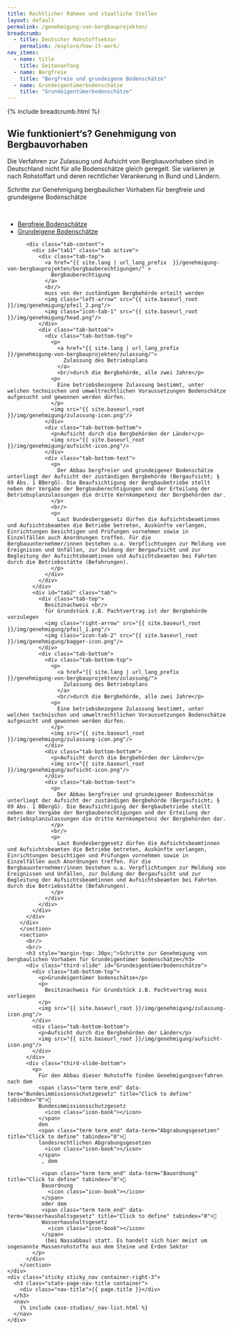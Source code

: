 ```yaml
---
title: Rechtlicher Rahmen und staatliche Stellen
layout: default
permalink: /genehmigung-von-bergbauprojekten/
breadcrumb:
  - title: Deutscher Rohstoffsektor
    permalink: /explore/how-it-work/
nav_items:
  - name: title
    title: Seitenanfang
  - name: Bergfreie
    title: "Bergfreie und grundeigene Bodenschätze"
  - name: Grundeigentümerbodenschätze
    title: "Grundeigentümerbodenschätze"
---
```


<main class="container-page-wrapper layout-state-pages">
  <section class="container" style="position: relative;">
    {% include breadcrumb.html %}
    <h1 id="title">
      Wie funktioniert‘s? Genehmigung von Bergbauvorhaben
    </h1>
    <div class="container-left-9">
      <section id="intro" style="position: relative;">
        <p>
          Die Verfahren zur Zulassung und Aufsicht von Bergbauvorhaben sind in Deutschland nicht für alle Bodenschätze gleich geregelt. Sie variieren je nach Rohstoffart und deren rechtlicher Verankerung in Bund und Ländern.
        </p>
        <p>
          Schritte zur Genehmigung bergbaulicher Vorhaben für bergfreie und grundeigene Bodenschätze
        </p>
        <br/>
        <div class="tabs" id="Bergfreie">
          <ul class="tab-links">
            <li class="active"><a href="#tab1">Bergfreie Bodenschätze</a></li>
            <li><a href="#tab2">Grundeigene Bodenschätze</a></li>
          </ul>

          <div class="tab-content">
            <div id="tab1" class="tab active">
              <div class="tab-top">
                <a href="{{ site.lang | url_lang_prefix  }}/genehmigung-von-bergbauprojekten/bergbauberechtigungen/" >
                  Bergbauberechtigung
                </a>
                <br/>
                muss von der zuständigen Bergbehörde erteilt werden
                <img class="left-arrow" src="{{ site.baseurl_root }}/img/genehmigung/pfeil_2.png"/>
                <img class="icon-tab-1" src="{{ site.baseurl_root }}/img/genehmigung/head.png"/>
              </div>
              <div class="tab-bottom">
                <div class="tab-bottom-top">
                  <p>
                    <a href="{{ site.lang | url_lang_prefix  }}/genehmigung-von-bergbauprojekten/zulassung/">
                      Zulassung des Betriebsplans
                    </a>
                    <br/>durch die Bergbehörde, alle zwei Jahre</p>
                  <p>
                    Eine betriebsbezogene Zulassung bestimmt, unter welchen technischen und umweltrechtlichen Voraussetzungen Bodenschätze aufgesucht und gewonnen werden dürfen.
                  </p>
                  <img src="{{ site.baseurl_root }}/img/genehmigung/zulassung-icon.png"/>
                </div>
                <div class="tab-bottom-bottom">
                  <p>Aufsicht durch die Bergbehörden der Länder</p>
                  <img src="{{ site.baseurl_root }}/img/genehmigung/aufsicht-icon.png"/>
                </div>
                <div class="tab-bottom-text">
                  <p>
                    Der Abbau bergfreier und grundeigener Bodenschätze unterliegt der Aufsicht der zuständigen Bergbehörde (Bergaufsicht; § 69 Abs. 1 BBergG). Die Beaufsichtigung der Bergbaubetriebe stellt neben der Vergabe der Bergbauberechtigungen und der Erteilung der Betriebsplanzulassungen die dritte Kernkompetenz der Bergbehörden dar.
                  </p>
                  <br/>
                  <p>
                    Laut Bundesberggesetz dürfen die Aufsichtsbeamtinnen und Aufsichtsbeamten die Betriebe betreten, Auskünfte verlangen, Einrichtungen besichtigen und Prüfungen vornehmen sowie in Einzelfällen auch Anordnungen treffen. Für die Bergbauunternehmer/innen bestehen u.a. Verpflichtungen zur Meldung von Ereignissen und Unfällen, zur Duldung der Bergaufsicht und zur Begleitung der Aufsichtsbeamtinnen und Aufsichtsbeamten bei Fahrten durch die Betriebsstätte (Befahrungen).
                  </p>
                </div>
              </div>
            </div>
            <div id="tab2" class="tab">
              <div class="tab-top">
                Besitznachweis <br/>
                für Grundstück z.B. Pachtvertrag ist der Bergbehörde vorzulegen
                <img class="right-arrow" src="{{ site.baseurl_root }}/img/genehmigung/pfeil_1.png"/>
                <img class="icon-tab-2" src="{{ site.baseurl_root }}/img/genehmigung/bagger-icon.png"/>
              </div>
              <div class="tab-bottom">
                <div class="tab-bottom-top">
                  <p>
                    <a href="{{ site.lang | url_lang_prefix  }}/genehmigung-von-bergbauprojekten/zulassung/">
                      Zulassung des Betriebsplans
                    </a>
                    <br/>durch die Bergbehörde, alle zwei Jahre</p>
                  <p>
                    Eine betriebsbezogene Zulassung bestimmt, unter welchen technischen und umweltrechtlichen Voraussetzungen Bodenschätze aufgesucht und gewonnen werden dürfen.
                  </p>
                  <img src="{{ site.baseurl_root }}/img/genehmigung/zulassung-icon.png"/>
                </div>
                <div class="tab-bottom-bottom">
                  <p>Aufsicht durch die Bergbehörden der Länder</p>
                  <img src="{{ site.baseurl_root }}/img/genehmigung/aufsicht-icon.png"/>
                </div>
                <div class="tab-bottom-text">
                  <p>
                    Der Abbau bergfreier und grundeigener Bodenschätze unterliegt der Aufsicht der zuständigen Bergbehörde (Bergaufsicht; § 69 Abs. 1 BBergG). Die Beaufsichtigung der Bergbaubetriebe stellt neben der Vergabe der Bergbauberechtigungen und der Erteilung der Betriebsplanzulassungen die dritte Kernkompetenz der Bergbehörden dar.
                  </p>
                  <br/>
                  <p>
                    Laut Bundesberggesetz dürfen die Aufsichtsbeamtinnen und Aufsichtsbeamten die Betriebe betreten, Auskünfte verlangen, Einrichtungen besichtigen und Prüfungen vornehmen sowie in Einzelfällen auch Anordnungen treffen. Für die Bergbauunternehmer/innen bestehen u.a. Verpflichtungen zur Meldung von Ereignissen und Unfällen, zur Duldung der Bergaufsicht und zur Begleitung der Aufsichtsbeamtinnen und Aufsichtsbeamten bei Fahrten durch die Betriebsstätte (Befahrungen).
                  </p>
                </div>
              </div>
            </div>
          </div>
        </div>
        </section>
        <section>
          <br/>
          <br/>
          <h3 style="margin-top: 30px;">Schritte zur Genehmigung von bergbaulichen Vorhaben für Grundeigentümer bodenschätze</h3>
          <div class="third-slide" id="Grundeigentümerbodenschätze">
            <div class="tab-bottom-top">
              <p>Grundeigentümer bodenschätze</p>
              <p>
                Besitznachweis für Grundstück z.B. Pachtvertrag muss vorliegen
              </p>
              <img src="{{ site.baseurl_root }}/img/genehmigung/zulassung-icon.png"/>
            </div>
            <div class="tab-bottom-bottom">
              <p>Aufsicht durch die Bergbehörden der Länder</p>
              <img src="{{ site.baseurl_root }}/img/genehmigung/aufsicht-icon.png"/>
            </div>
          </div>
          <div class="third-slide-bottom">
            <p>
              Für den Abbau dieser Rohstoffe finden Genehmigungsverfahren nach dem
              <span class="term term_end" data-term="Bundesimmissionsschutzgesetz" title="Click to define" tabindex="0">
              Bundesimmissionsschutzgesetz
                <icon class="icon-book"></icon>
              </span>
              den
              <span class="term term_end" data-term="Abgrabungsgesetzen" title="Click to define" tabindex="0">
              landesrechtlichen Abgrabungsgesetzen
                <icon class="icon-book"></icon>
              </span>
               , dem

               <span class="term term_end" data-term="Bauordnung" title="Click to define" tabindex="0">
               Bauordnung
                 <icon class="icon-book"></icon>
               </span>
               oder dem
               <span class="term term_end" data-term="Wasserhaushaltsgesetz" title="Click to define" tabindex="0">
               Wasserhaushaltsgesetz
                 <icon class="icon-book"></icon>
               </span>
                (bei Nassabbau) statt. Es handelt sich hier meist um sogenannte Massenrohstoffe aus dem Steine und Erden Sektor
            </p>
          </div>
        </section>
    </div>
    <div class="sticky sticky_nav container-right-3">
      <h3 class="state-page-nav-title container">
        <div class="nav-title">{{ page.title }}</div>
      </h3>
      <nav>
        {% include case-studies/_nav-list.html %}
      </nav>
    </div>
  </section>
</main>

<script type="text/javascript" src="{{ site.baseurl_root }}/js/lib/static.min.js" charset="utf-8"></script>
<script>
jQuery(document).ready(function() {
    jQuery('.tabs .tab-links a').on('click', function(e)  {
        var currentAttrValue = jQuery(this).attr('href');

        // Show/Hide Tabs
        jQuery('.tabs ' + currentAttrValue).show().siblings().hide();

        // Change/remove current tab to active
        jQuery(this).parent('li').addClass('active').siblings().removeClass('active');

        e.preventDefault();
    });
});
</script>
